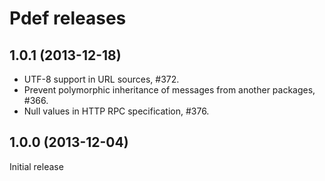 Pdef releases
=============


1.0.1 (2013-12-18)
------------------
- UTF-8 support in URL sources, #372.
- Prevent polymorphic inheritance of messages from another packages, #366.
- Null values in HTTP RPC specification, #376.


1.0.0 (2013-12-04)
------------------
Initial release

